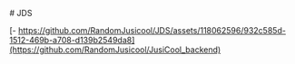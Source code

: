#   J D S 

[- https://github.com/RandomJusicool/JDS/assets/118062596/932c585d-1512-469b-a708-d139b2549da8](https://github.com/RandomJusicool/JusiCool_backend)

